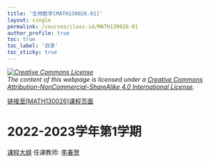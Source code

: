 ```yaml
---
title: '生物数学[MATH130026.01]'
layout: single
permalink: /courses/class-id/MATH130026-01
author_profile: true
toc: true
toc_label: '目录'
toc_sticky: true
---
```



<div class='notice--warning'>
	<p><i><a rel='license' href='http://creativecommons.org/licenses/by-nc-sa/4.0/'><img alt='Creative Commons License' style='border-width:0' src='https://i.creativecommons.org/l/by-nc-sa/4.0/88x31.png' /></a><br /> The content of this webpage is licensed under a <a rel='license' href='http://creativecommons.org/licenses/by-nc-sa/4.0/'>Creative Commons Attribution-NonCommercial-ShareAlike 4.0 International License</a>.</i></p>
</div>

<a href='https://fdu-math.github.io/courses/MATH130026'>链接至[MATH130026]课程页面</a>

# 2022-2023学年第1学期
<a href='https://fdu-math.github.io/courses/syllabus/MATH130026.01-2022-2023-1 (Encrypted).pdf'>课程大纲</a>
任课教师: <a href='https://fdu-math.github.io/teachers/李春贺'>李春贺</a>
